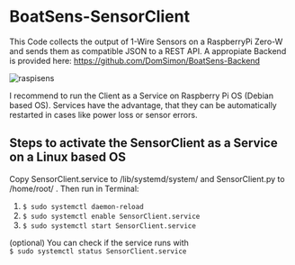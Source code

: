 # BoatSens-SensorClient

This Code collects the output of 1-Wire Sensors on a RaspberryPi Zero-W and sends them as compatible JSON to a REST API.
A appropiate Backend is provided here: https://github.com/DomSimon/BoatSens-Backend

![raspisens](https://user-images.githubusercontent.com/63147491/128705369-766617a8-527b-4f29-88cb-065bd95f3be4.jpg)


I recommend to run the Client as a Service on Raspberry Pi OS (Debian based OS).
Services have the advantage, that they can be automatically restarted in cases like power loss or sensor errors.

## Steps to activate the SensorClient as a Service on a Linux based OS

Copy SensorClient.service to /lib/systemd/system/ and SensorClient.py to /home/root/ . 
Then run in Terminal:

1. ``` $ sudo systemctl daemon-reload ```
2. ``` $ sudo systemctl enable SensorClient.service ```
3. ``` $ sudo systemctl start SensorClient.service ```



(optional) You can check if the service runs with  
``` $ sudo systemctl status SensorClient.service ```
